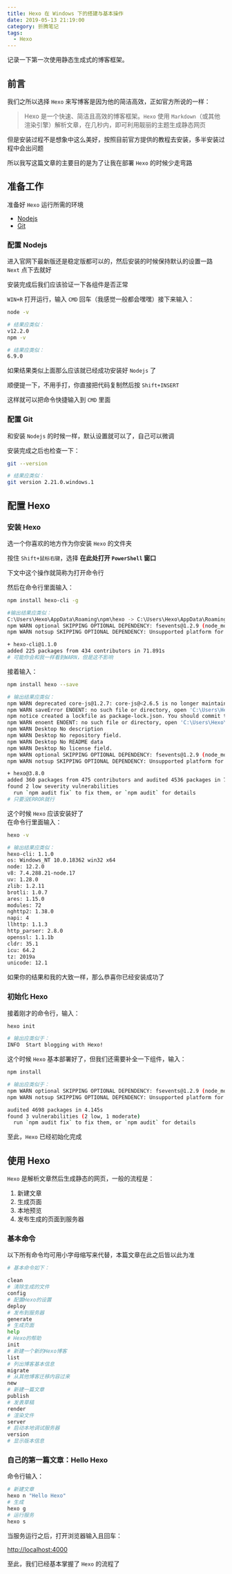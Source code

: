 ```yaml
---
title: Hexo 在 Windows 下的搭建与基本操作
date: 2019-05-13 21:19:00
category: 折腾笔记
tags:
  - Hexo
---
```


记录一下第一次使用静态生成式的博客框架。

## 前言

我们之所以选择 `Hexo` 来写博客是因为他的简洁高效，正如官方所说的一样：

> Hexo 是一个快速、简洁且高效的博客框架。`Hexo` 使用 `Markdown`（或其他渲染引擎）解析文章，在几秒内，即可利用靓丽的主题生成静态网页

但是安装过程不是想象中这么美好，按照目前官方提供的教程去安装，多半安装过程中会出问题

所以我写这篇文章的主要目的是为了让我在部署 `Hexo` 的时候少走弯路

## 准备工作

准备好 `Hexo` 运行所需的环境

- [Nodejs](https://nodejs.org/en/)
- [Git](https://git-scm.com/)

### 配置 Nodejs

进入官网下最新版还是稳定版都可以的，然后安装的时候保持默认的设置一路 `Next` 点下去就好

安装完成后我们应该验证一下各组件是否正常

`WIN+R` 打开运行，输入 `CMD` 回车（我感觉一般都会嘿嘿）接下来输入：

```bash
node -v

# 结果应类似：
v12.2.0
npm -v

# 结果应类似：
6.9.0
```

如果结果类似上面那么应该就已经成功安装好 `Nodejs` 了

顺便提一下，不用手打，你直接把代码复制然后按 `Shift+INSERT`

这样就可以把命令快捷输入到 `CMD` 里面

### 配置 Git

和安装 `Nodejs` 的时候一样，默认设置就可以了，自己可以微调

安装完成之后也检查一下：

```bash
git --version

# 结果应类似：
git version 2.21.0.windows.1
```

## 配置 Hexo

### 安装 Hexo

选一个你喜欢的地方作为你安装 `Hexo` 的文件夹

按住 `Shift+鼠标右键`，选择 **在此处打开 `PowerShell` 窗口**

下文中这个操作就简称为打开命令行

然后在命令行里面输入：

```bash
npm install hexo-cli -g

#输出结果应类似：
C:\Users\Hexo\AppData\Roaming\npm\hexo -> C:\Users\Hexo\AppData\Roaming\npm\node_modules\hexo-cli\bin\hexo
npm WARN optional SKIPPING OPTIONAL DEPENDENCY: fsevents@1.2.9 (node_modules\hexo-cli\node_modules\fsevents):
npm WARN notsup SKIPPING OPTIONAL DEPENDENCY: Unsupported platform for fsevents@1.2.9: wanted {"os":"darwin","arch":"any"} (current: {"os":"win32","arch":"x64"})

+ hexo-cli@1.1.0
added 225 packages from 434 contributors in 71.891s
# 可能你会和我一样看到WARN，但是这不影响
```

接着输入：

```bash
npm install hexo --save

# 输出结果应类似：
npm WARN deprecated core-js@1.2.7: core-js@<2.6.5 is no longer maintained. Please, upgrade to core-js@3 or at least to actual version of core-js@2.
npm WARN saveError ENOENT: no such file or directory, open 'C:\Users\Hexo\Desktop\package.json'
npm notice created a lockfile as package-lock.json. You should commit this file.
npm WARN enoent ENOENT: no such file or directory, open 'C:\Users\Hexo\Desktop\package.json'
npm WARN Desktop No description
npm WARN Desktop No repository field.
npm WARN Desktop No README data
npm WARN Desktop No license field.
npm WARN optional SKIPPING OPTIONAL DEPENDENCY: fsevents@1.2.9 (node_modules\fsevents):
npm WARN notsup SKIPPING OPTIONAL DEPENDENCY: Unsupported platform for fsevents@1.2.9: wanted {"os":"darwin","arch":"any"} (current: {"os":"win32","arch":"x64"})

+ hexo@3.8.0
added 360 packages from 475 contributors and audited 4536 packages in 75.733s
found 2 low severity vulnerabilities
  run `npm audit fix` to fix them, or `npm audit` for details
# 只要没ERROR就行
```

这个时候 `Hexo` 应该安装好了  
在命令行里面输入：

```bash
hexo -v

# 输出结果应类似：
hexo-cli: 1.1.0
os: Windows_NT 10.0.18362 win32 x64
node: 12.2.0
v8: 7.4.288.21-node.17
uv: 1.28.0
zlib: 1.2.11
brotli: 1.0.7
ares: 1.15.0
modules: 72
nghttp2: 1.38.0
napi: 4
llhttp: 1.1.3
http_parser: 2.8.0
openssl: 1.1.1b
cldr: 35.1
icu: 64.2
tz: 2019a
unicode: 12.1
```

如果你的结果和我的大致一样，那么恭喜你已经安装成功了

### 初始化 Hexo

接着刚才的命令行，输入：

```bash
hexo init

# 输出应类似于：
INFO  Start blogging with Hexo!
```

这个时候 `Hexo` 基本部署好了，但我们还需要补全一下组件，输入：

```bash
npm install

# 输出应类似于：
npm WARN optional SKIPPING OPTIONAL DEPENDENCY: fsevents@1.2.9 (node_modules\fsevents):
npm WARN notsup SKIPPING OPTIONAL DEPENDENCY: Unsupported platform for fsevents@1.2.9: wanted {"os":"darwin","arch":"any"} (current: {"os":"win32","arch":"x64"})

audited 4698 packages in 4.145s
found 3 vulnerabilities (2 low, 1 moderate)
  run `npm audit fix` to fix them, or `npm audit` for details
```

至此，`Hexo` 已经初始化完成

## 使用 Hexo

`Hexo` 是解析文章然后生成静态的网页，一般的流程是：  

1. 新建文章  
2. 生成页面  
3. 本地预览  
4. 发布生成的页面到服务器

### 基本命令

以下所有命令均可用小字母缩写来代替，本篇文章在此之后皆以此为准

```bash
# 基本命令如下：

clean
# 清除生成的文件
config
# 配置Hexo的设置
deploy
# 发布到服务器
generate
# 生成页面
help
# Hexo的帮助
init
# 新建一个新的Hexo博客
list
# 列出博客基本信息
migrate
# 从其他博客迁移内容过来
new
# 新建一篇文章
publish
# 发表草稿
render
# 渲染文件
server
# 启动本地调试服务器
version
# 显示版本信息
```

### 自己的第一篇文章：Hello Hexo

命令行输入：

```bash
# 新建文章
hexo n "Hello Hexo"
# 生成
hexo g
# 运行服务
hexo s
```

当服务运行之后，打开浏览器输入且回车：  

[http://localhost:4000](http://localhost:4000)  

至此，我们已经基本掌握了 `Hexo` 的流程了
